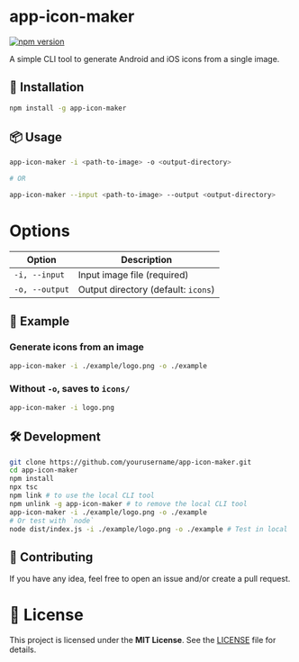 # app-icon-maker

[![npm version](https://img.shields.io/npm/v/app-icon-maker.svg)](https://www.npmjs.com/package/app-icon-maker)

A simple CLI tool to generate Android and iOS icons from a single image.


## 🚀 Installation
```sh
npm install -g app-icon-maker
```

## 📦 Usage
```sh
app-icon-maker -i <path-to-image> -o <output-directory>

# OR

app-icon-maker --input <path-to-image> --output <output-directory>
```

# Options

| Option           | Description                          |
|-----------------|----------------------------------|
| `-i, --input`  | Input image file (required)     |
| `-o, --output` | Output directory (default: `icons`) |


## 📌 Example

### Generate icons from an image
```sh
app-icon-maker -i ./example/logo.png -o ./example
```

###  Without `-o`, saves to `icons/`
```sh
app-icon-maker -i logo.png
```

## 🛠 Development

```sh
git clone https://github.com/yourusername/app-icon-maker.git
cd app-icon-maker
npm install
npx tsc
npm link # to use the local CLI tool
npm unlink -g app-icon-maker # to remove the local CLI tool
app-icon-maker -i ./example/logo.png -o ./example
# Or test with `node`
node dist/index.js -i ./example/logo.png -o ./example # Test in local
```

## 🤝 Contributing

If you have any idea, feel free to open an issue and/or create a pull request.

# 📜 License

This project is licensed under the **MIT License**. See the [LICENSE](LICENSE) file for details.
